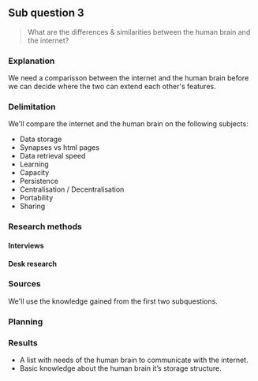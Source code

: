 ## Sub question 3
> What are the differences & similarities between the human brain and the internet?

### Explanation
We need a comparisson between the internet and the human brain before we can decide where the two can extend each other's features.

### Delimitation
We'll compare the internet and the human brain on the following subjects:
* Data storage
* Synapses vs html pages
* Data retrieval speed
* Learning
* Capacity
* Persistence
* Centralisation / Decentralisation
* Portability
* Sharing

### Research methods
#### Interviews


#### Desk research


### Sources
We'll use the knowledge gained from the first two subquestions.

### Planning


### Results
* A list with needs of the human brain to communicate with the internet.
* Basic knowledge about the human brain it’s storage structure.